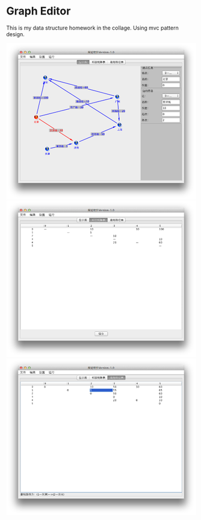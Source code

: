 Graph Editor
===================

This is my data structure homework in the collage. Using mvc pattern design.

![image](resources/ScreenShot1.png)
![image](resources/ScreenShot2.png)
![image](resources/ScreenShot3.png)